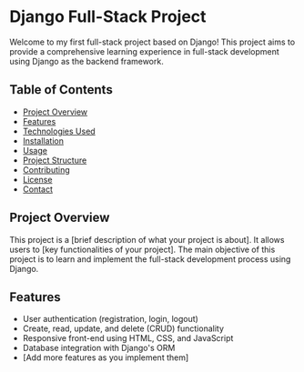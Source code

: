 # Django Full-Stack Project

Welcome to my first full-stack project based on Django! This project aims to provide a comprehensive learning experience in full-stack development using Django as the backend framework.

## Table of Contents

- [Project Overview](#project-overview)
- [Features](#features)
- [Technologies Used](#technologies-used)
- [Installation](#installation)
- [Usage](#usage)
- [Project Structure](#project-structure)
- [Contributing](#contributing)
- [License](#license)
- [Contact](#contact)

## Project Overview

This project is a [brief description of what your project is about]. It allows users to [key functionalities of your project]. The main objective of this project is to learn and implement the full-stack development process using Django.

## Features

- User authentication (registration, login, logout)
- Create, read, update, and delete (CRUD) functionality
- Responsive front-end using HTML, CSS, and JavaScript
- Database integration with Django's ORM
- [Add more features as you implement them]
